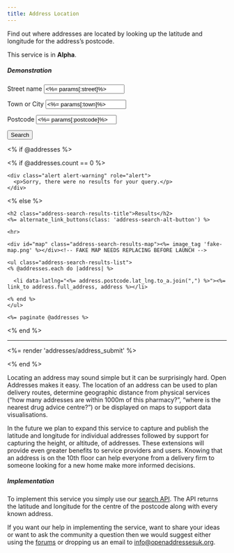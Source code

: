 ```yaml
---
title: Address Location
---
```


Find out where addresses are located by looking up the latitude and longitude for the address’s postcode.

This service is in **Alpha**.

##### Demonstration

<script>
  function filterSearch(){
    // cribbed off stackoverflow like a boss: https://stackoverflow.com/questions/2417928/delete-empty-values-from-forms-params-before-submitting-it
    form = jQuery("#search");
    form.find(':input', this).each(function() {
        this.disabled = !($(this).val());
    });
  }

  // Make sure form elements are enabled (needed for Firefox)
  form = jQuery("#search");
  form.find(':input', this).each(function() {
    this.disabled = false;
  });
</script>

<form action="/addresses" class="address-search" role="form" id="search" onSubmit="filterSearch(); return true" >

  <label class="sr-only" for="street">Street name</label>
  <input type="text" class="form-control" id="street" name="street" placeholder="Street name" value="<%= params[:street]%>">

  <label class="sr-only" for="town">Town or City</label>
  <input type="text" class="form-control" id="town" name="town" placeholder="Town or City" value="<%= params[:town]%>">

  <label class="sr-only" for="postcode">Postcode</label>
  <input type="text" class="form-control" id="postcode" name="postcode" placeholder="Postcode" value="<%= params[:postcode]%>">

  <button type="submit" class="btn btn-primary">Search</button>

</form>

<% if @addresses %>

  <% if @addresses.count == 0 %>

    <div class="alert alert-warning" role="alert">
      <p>Sorry, there were no results for your query.</p>
    </div>

  <% else %>

    <h2 class="address-search-results-title">Results</h2>
    <%= alternate_link_buttons(class: 'address-search-alt-button') %>

    <hr>

    <div id="map" class="address-search-results-map"><%= image_tag 'fake-map.png' %></div><!-- FAKE MAP NEEDS REPLACING BEFORE LAUNCH -->

    <ul class="address-search-results-list">
    <% @addresses.each do |address| %>

      <li data-latlng="<%= address.postcode.lat_lng.to_a.join(",") %>"><%= link_to address.full_address, address %></li>

    <% end %>
    </ul>

    <%= paginate @addresses %>

  <% end %>

  <hr>

  <%= render 'addresses/address_submit' %>

<% end %>

Locating an address may sound simple but it can be surprisingly hard. Open Addresses makes it easy. The location of an address can be used to plan delivery routes, determine geographic distance from physical services (“how many addresses are within 1000m of this pharmacy?”, “where is the nearest drug advice centre?”) or be displayed on maps to support data visualisations.

In the future we plan to expand this service to capture and publish the latitude and longitude for individual addresses followed by support for capturing the height, or altitude, of addresses. These extensions will provide even greater benefits to service providers and users. Knowing that an address is on the 10th floor can help everyone from a delivery firm to someone looking for a new home make more informed decisions.

##### Implementation

To implement this service you simply use our [search API](/developers/search). The API returns the latitude and longitude for the centre of the postcode along with every known address.

If you want our help in implementing the service, want to share your ideas or want to ask the community a question then we would suggest either using the [forums](https://github.com/OpenAddressesUK/forum) or dropping us an email to [info@openaddressesuk.org](mailto:info@openaddressesuk.org).
